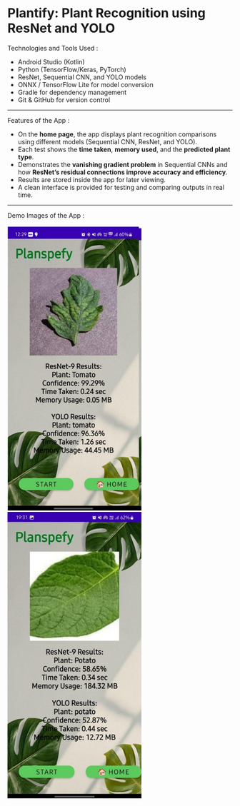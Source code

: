  # Plantify: Plant Recognition using ResNet and YOLO

Technologies and Tools Used :
- Android Studio (Kotlin)  
- Python (TensorFlow/Keras, PyTorch)  
- ResNet, Sequential CNN, and YOLO models  
- ONNX / TensorFlow Lite for model conversion  
- Gradle for dependency management  
- Git & GitHub for version control  
---
 Features of the App :

- On the **home page**, the app displays plant recognition comparisons using different models (Sequential CNN, ResNet, and YOLO).  
- Each test shows the **time taken**, **memory used**, and the **predicted plant type**.  
- Demonstrates the **vanishing gradient problem** in Sequential CNNs and how **ResNet’s residual connections improve accuracy and efficiency**.  
- Results are stored inside the app for later viewing.  
- A clean interface is provided for testing and comparing outputs in real time.  
---
 Demo Images of the App :

<p float="left">
  <img src="images/demo_1.jpg" alt="Home Screen" width="300"/>
  <img src="images/demo_2.jpg" alt="Result Screen" width="300"/>
</p>
